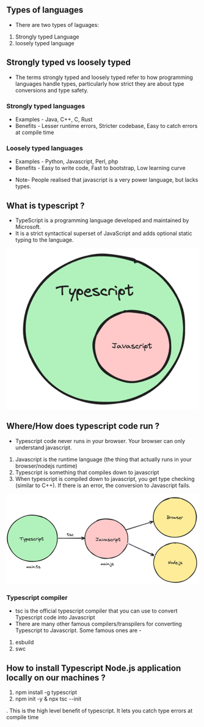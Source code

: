 ## Types of languages
* There are two types of laguages:
1. Strongly typed Language 
2. loosely typed language

## Strongly typed vs loosely typed
* The terms strongly typed and loosely typed refer to how programming languages handle types, particularly how strict they are about type conversions and type safety.
### Strongly typed languages
- Examples - Java, C++, C, Rust
- Benefits - Lesser runtime errors, Stricter codebase, Easy to catch errors at compile time
### Loosely typed languages
- Examples - Python, Javascript, Perl, php
- Benefits - Easy to write code, Fast to bootstrap, Low learning curve

* Note- People realised that javascript is a very power language, but lacks types.


## What is typescript ?
* TypeScript is a programming language developed and maintained by Microsoft. 
* It is a strict syntactical superset of JavaScript and adds optional static typing to the language.

![alt text](img/Screenshot_2024-01-28_at_1.00.19_AM.png)

## Where/How does typescript code run ?
* Typescript code never runs in your browser. Your browser can only understand javascript. 
1. Javascript is the runtime language (the thing that actually runs in your browser/nodejs runtime)
2. Typescript is something that compiles down to javascript
3. When typescript is compiled down to javascript, you get type checking (similar to C++). If there is an error, the conversion to Javascript fails. 


![alt text](img/working.png)

### Typescript compiler
* tsc is the official typescript compiler that you can use to convert Typescript code into Javascript
* There are many other famous compilers/transpilers for converting Typescript to Javascript. Some famous ones are - 
1. esbuild
2. swc

## How to install Typescript Node.js application locally on our machines ?
1. npm install -g typescript
2. npm init -y &  npx tsc --init 

. This is the high level benefit of typescript. It lets you catch type errors at compile time